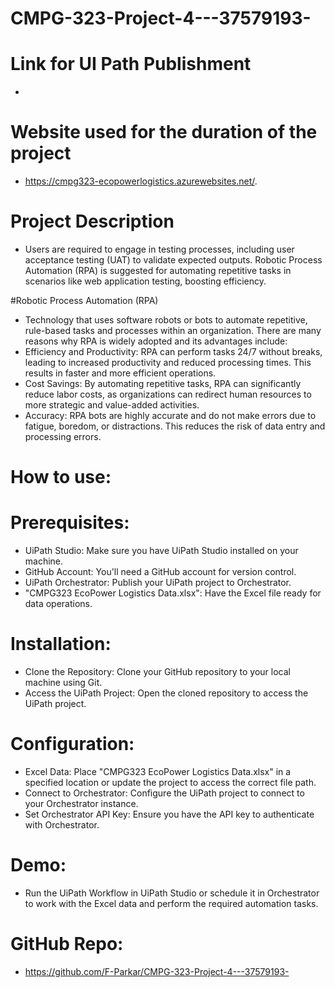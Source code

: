 # CMPG-323-Project-4---37579193-

# Link for UI Path Publishment
-

# Website used for the duration of the project
- https://cmpg323-ecopowerlogistics.azurewebsites.net/. 

# Project Description
- Users are required to engage in testing processes, including user acceptance testing (UAT) to validate expected outputs. 
  Robotic Process Automation (RPA) is suggested for automating repetitive tasks in scenarios like web application testing, boosting efficiency.
  
#Robotic Process Automation (RPA)
- Technology that uses software robots or bots to automate repetitive, rule-based tasks and processes within an organization. 
  There are many reasons why RPA is widely adopted and its advantages include:
- Efficiency and Productivity:
  RPA can perform tasks 24/7 without breaks, leading to increased productivity and reduced processing times. 
  This results in faster and more efficient operations.
- Cost Savings:
  By automating repetitive tasks, RPA can significantly reduce labor costs, as organizations can redirect human resources 
  to more strategic and value-added activities.
- Accuracy:
  RPA bots are highly accurate and do not make errors due to fatigue, boredom, or distractions. 
  This reduces the risk of data entry and processing errors.
  

# How to use:

# Prerequisites:
- UiPath Studio: Make sure you have UiPath Studio installed on your machine.
- GitHub Account: You'll need a GitHub account for version control.
- UiPath Orchestrator: Publish your UiPath project to Orchestrator.
- "CMPG323 EcoPower Logistics Data.xlsx": Have the Excel file ready for data operations.

# Installation:
- Clone the Repository: Clone your GitHub repository to your local machine using Git.
- Access the UiPath Project: Open the cloned repository to access the UiPath project.

# Configuration:
- Excel Data: Place "CMPG323 EcoPower Logistics Data.xlsx" in a specified location or update the project to access the correct file path.
- Connect to Orchestrator: Configure the UiPath project to connect to your Orchestrator instance.
- Set Orchestrator API Key: Ensure you have the API key to authenticate with Orchestrator.

# Demo:
- Run the UiPath Workflow in UiPath Studio or schedule it in Orchestrator to work with the Excel data and perform the required automation tasks.

# GitHub Repo:
- https://github.com/F-Parkar/CMPG-323-Project-4---37579193-
